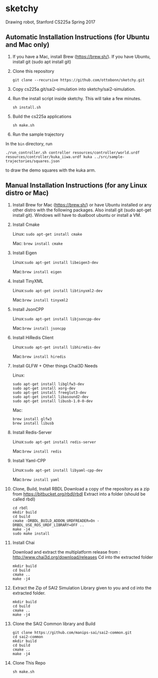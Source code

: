 # sketchy
Drawing robot, Stanford CS225a Spring 2017

## Automatic Installation Instructions (for Ubuntu and Mac only)
1. If you have a Mac, install Brew (https://brew.sh/). If you have Ubuntu, install git (sudo apt install git)

2. Clone this repository

   ```git clone --recursive https://github.com/ottobonn/sketchy.git```

3. Copy cs225a.git/sai2-simulation into sketchy/sai2-simulation.

4. Run the install script inside sketchy. This will take a few minutes.

   ```sh install.sh```

5. Build the cs225a applications

   ```sh make.sh```

6. Run the sample trajectory

In the `bin` directory, run

    ./run_controller.sh controller resources/controller/world.urdf resources/controller/kuka_iiwa.urdf kuka ../src/sample-trajectories/squares.json

to draw the demo squares with the kuka arm.

## Manual Installation Instructions (for any Linux distro or Mac)
1. Install Brew for Mac (https://brew.sh/) or have Ubuntu installed or any other distro with the following packages. Also install git (sudo apt-get install git). Windows will have to dualboot ubuntu or install a VM.

2. Install Cmake

   Linux: ```sudo apt-get install cmake```

   Mac: ```brew install cmake```

3. Install Eigen

   Linux:```sudo apt-get install libeigen3-dev```

   Mac:```brew install eigen```

4. Install TinyXML

   Linux:```sudo apt-get install libtinyxml2-dev```

   Mac:```brew install tinyxml2```

5. Install JsonCPP

   Linux:```sudo apt-get install libjsoncpp-dev```

   Mac:```brew install jsoncpp```

6. Install HiRedis Client

   Linux:```sudo apt-get install libhiredis-dev```

   Mac:```brew install hiredis```

7. Install GLFW + Other things Chai3D Needs

   Linux:
   ```
   sudo apt-get install libglfw3-dev
   sudo apt-get install xorg-dev
   sudo apt-get install freeglut3-dev
   sudo apt-get install libasound2-dev
   sudo apt-get install libusb-1.0-0-dev
   ```

   Mac:
   ```
   brew install glfw3
   brew install libusb
   ```

8. Install Redis-Server

   Linux:```sudo apt-get install redis-server```

   Mac:```brew install redis```

9. Install Yaml-CPP

   Linux:```sudo apt-get install libyaml-cpp-dev```

   Mac:```brew install yaml```

10. Clone, Build, Install RBDL
    Download a copy of the repository as a zip from https://bitbucket.org/rbdl/rbdl
    Extract into a folder (should be called rbdl)
    ```
    cd rbdl
    mkdir build
    cd build
    cmake -DRBDL_BUILD_ADDON_URDFREADER=On -DRBDL_USE_ROS_URDF_LIBRARY=OFF ..
    make -j4
    sudo make install
    ```

11. Install Chai

    Download and extract the multiplatform release from : http://www.chai3d.org/download/releases
    Cd into the extracted folder

    ```
    mkdir build
    cd build
    cmake ..
    make -j4
    ```

12. Extract the Zip of SAI2 Simulation Library given to you and cd into the extracted folder.
    ```
    mkdir build
    cd build
    cmake ..
    make -j4
    ```
13. Clone the SAI2 Common library and Build
    ```
    git clone https://github.com/manips-sai/sai2-common.git
    cd sai2-common
    mkdir build
    cd build
    cmake ..
    make -j4
    ```

14. Clone This Repo
    ```
    sh make.sh
    ```

